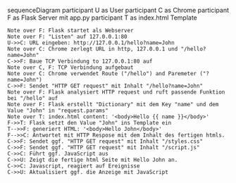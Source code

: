 sequenceDiagram
    participant U as User
    participant C as Chrome
    participant F as Flask Server mit app.py
    participant T as index.html Template
    

    Note over F: Flask startet als Webserver
    Note over F: "Listen" auf 127.0.0.1:80
    U->>C: URL eingeben: http://127.0.0.1/hello?name=John
    Note over C: Chrome zerlegt URL in http, 127.0.0.1 und "/hello?name=John"
    C->>F: Baue TCP Verbindung to 127.0.0.1:80 auf
    Note over C, F: TCP Verbindung aufgebaut
    Note over C: Chrome verwendet Route ("/hello") and Paremeter ("?name=John")
    C->>F: Sendet "HTTP GET request" mit Inhalt "/hello?name=John"
    Note over F: Flask analysiert HTTP request und ruft passende Funktion bei "/hello" auf
    Note over F: Flask erstellt "Dictionary" mit dem Key "name" und dem Value "John" in "request.params"
    Note over T: index.html content: '<body>Hello {{ name }}</body>'
    F->>T: Flask setzt den Value "John" ins Template ein
    T-->>F: generiert HTML: '<body>Hello John</body>'
    F-->>C: Antwortet mit HTTP Respose mit dem Inhalt des fertigen htmls.
    C->>F: Sendet ggf. "HTTP GET request" mit Inhalt "/styles.css"
    C->>F: Sendet ggf. "HTTP GET request" mit Inhalt "/script.js"
    C->>C: Führt ggf. JavaScript aus
    C->>U: Zeigt die fertige html Seite mit Hello John an.
    C->>C: Javascript, reagiert auf Ereignisse
    C->>U: Aktualisiert ggf. die Anzeige mit JavaScript
